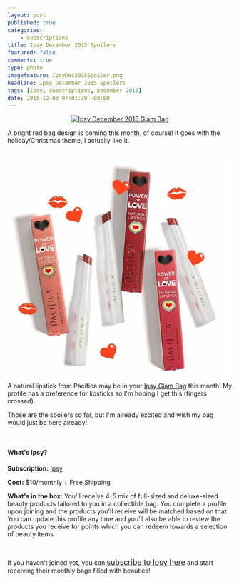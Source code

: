 ```yaml
---
layout: post
published: true
categories: 
    - Subscriptions
title: Ipsy December 2015 Spoilers
featured: false
comments: true
type: photo
imagefeature: IpsyDec2015Spoiler.png
headline: Ipsy December 2015 Spoilers
tags: [Ipsy, Subscriptions, December 2015]
date: 2015-12-03 07:01:39 -08:00
---
```


<center><a href="https://www.ipsy.com/new?refer=uns8d" target="_blank">
<img src="/images/IpsyDec2015Spoiler.jpg" border="0" style="border:none;max-width:100%;" alt="Ipsy December 2015 Glam Bag" />
</a></center>

<p>A bright red bag design is coming this month, of course! It goes with the holiday/Christmas theme, I actually like it.</p>
<br>

<center><a href="https://www.ipsy.com/new?refer=uns8d" target="_blank">
<img src="/images/IpsyDec2015Spoiler2.png" border="0" style="border:none;max-width:100%;" alt="Pacifica Power of Love Natural Lipstick" />
</a></center>

<p>A natural lipstick from Pacifica may be in your <a href="https://www.ipsy.com/new?refer=uns8d" target="_blank">Ipsy Glam Bag</a> this month! My profile has a preference for lipsticks so I'm hoping I get this (fingers crossed).</p>

<p>Those are the spoilers so far, but I'm already excited and wish my bag would just be here already!</p>

<br>

<H4>What's Ipsy?</H4>
<p><b>Subscription:</b> <a href="https://www.ipsy.com/new?refer=uns8d" target="_blank">Ipsy</a></p>
<p><b>Cost:</b> $10/monthly + Free Shipping</p>
<p><b>What's in the box:</b> You'll receive 4-5 mix of full-sized and deluxe-sized beauty products tailored to you in a collectible bag. You complete a profile upon joining and the products you'll receive will be matched based on that. You can update this profile any time and you'll also be able to review the products you receive for points which you can redeem towards a selection of beauty items.</p>
<br>

<p>If you haven't joined yet, you can <a href="https://www.ipsy.com/new?refer=uns8d" target="_blank"><big>subscribe to Ipsy here</big></a> and start receiving their monthly bags filled with beauties!</p>
